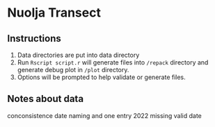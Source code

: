# Nuolja Transect


## Instructions
1. Data directories are put into data directory
2. Run `Rscript script.r` will generate files into `/repack` directory and generate debug plot in `/plot` directory.
3. Options will be prompted to help validate or generate files.


## Notes about data
conconsistence date naming and one entry 2022 missing valid date
